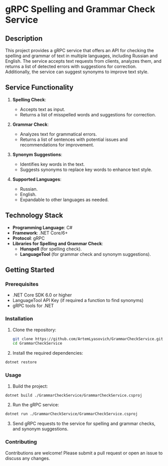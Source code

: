 # gRPC Spelling and Grammar Check Service

## Description

This project provides a gRPC service that offers an API for checking the spelling and grammar of text in multiple languages, including Russian and English. The service accepts text requests from clients, analyzes them, and returns a list of detected errors with suggestions for correction. Additionally, the service can suggest synonyms to improve text style.

## Service Functionality

1. **Spelling Check**:
   - Accepts text as input.
   - Returns a list of misspelled words and suggestions for correction.

2. **Grammar Check**:
   - Analyzes text for grammatical errors.
   - Returns a list of sentences with potential issues and recommendations for improvement.

3. **Synonym Suggestions**:
   - Identifies key words in the text.
   - Suggests synonyms to replace key words to enhance text style.

4. **Supported Languages**:
   - Russian.
   - English.
   - Expandable to other languages as needed.

## Technology Stack

- **Programming Language**: C#
- **Framework**: .NET Core/6+
- **Protocol**: gRPC
- **Libraries for Spelling and Grammar Check**:
  - **Hunspell** (for spelling check).
  - **LanguageTool** (for grammar check and synonym suggestions).

## Getting Started

### Prerequisites

- .NET Core SDK 6.0 or higher
- LanguageTool API Key (if required a function to find synonyms)
- gRPC tools for .NET

### Installation

1. Clone the repository:
   ```bash
   git clone https://github.com/ArtemLyasovich/GrammarCheckService.git
   cd GrammarCheckService
   ```
2. Install the required dependencies:
  ```bash
  dotnet restore
  ```
### Usage

1. Build the project:
```bash
dotnet build ./GrammarCheckService/GrammarCheckService.csproj
```
2. Run the gRPC service:
```bash
dotnet run ./GrammarCheckService/GrammarCheckService.csproj
```
3. Send gRPC requests to the service for spelling and grammar checks, and synonym suggestions.

### Contributing

Contributions are welcome! Please submit a pull request or open an issue to discuss any changes.
